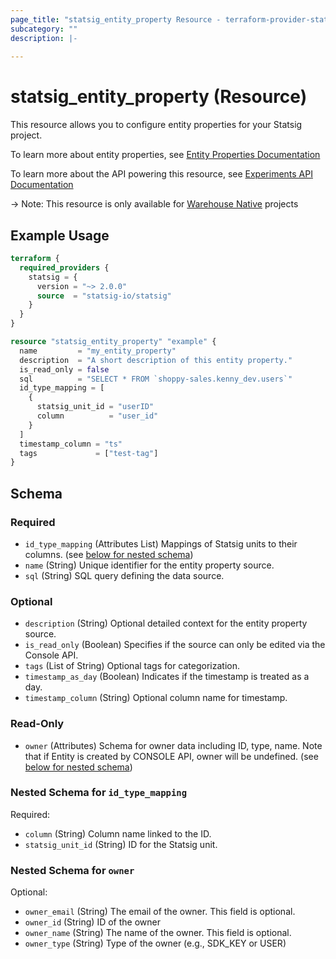```yaml
---
page_title: "statsig_entity_property Resource - terraform-provider-statsig"
subcategory: ""
description: |-
  
---
```


# statsig_entity_property (Resource)

This resource allows you to configure entity properties for your Statsig project.

To learn more about entity properties, see [Entity Properties Documentation](https://docs.statsig.com/statsig-warehouse-native/features/entity-properties/)

To learn more about the API powering this resource, see [Experiments API Documentation](https://docs.statsig.com/console-api/experiments)

-> Note: This resource is only available for [Warehouse Native](https://docs.statsig.com/statsig-warehouse-native/introduction/) projects

## Example Usage

```terraform
terraform {
  required_providers {
    statsig = {
      version = "~> 2.0.0"
      source  = "statsig-io/statsig"
    }
  }
}

resource "statsig_entity_property" "example" {
  name         = "my_entity_property"
  description  = "A short description of this entity property."
  is_read_only = false
  sql          = "SELECT * FROM `shoppy-sales.kenny_dev.users`"
  id_type_mapping = [
    {
      statsig_unit_id = "userID"
      column          = "user_id"
    }
  ]
  timestamp_column = "ts"
  tags             = ["test-tag"]
}
```

<!-- schema generated by tfplugindocs -->
## Schema

### Required

- `id_type_mapping` (Attributes List) Mappings of Statsig units to their columns. (see [below for nested schema](#nestedatt--id_type_mapping))
- `name` (String) Unique identifier for the entity property source.
- `sql` (String) SQL query defining the data source.

### Optional

- `description` (String) Optional detailed context for the entity property source.
- `is_read_only` (Boolean) Specifies if the source can only be edited via the Console API.
- `tags` (List of String) Optional tags for categorization.
- `timestamp_as_day` (Boolean) Indicates if the timestamp is treated as a day.
- `timestamp_column` (String) Optional column name for timestamp.

### Read-Only

- `owner` (Attributes) Schema for owner data including ID, type, name. Note that if Entity is created by CONSOLE API, owner will be undefined. (see [below for nested schema](#nestedatt--owner))

<a id="nestedatt--id_type_mapping"></a>
### Nested Schema for `id_type_mapping`

Required:

- `column` (String) Column name linked to the ID.
- `statsig_unit_id` (String) ID for the Statsig unit.


<a id="nestedatt--owner"></a>
### Nested Schema for `owner`

Optional:

- `owner_email` (String) The email of the owner. This field is optional.
- `owner_id` (String) ID of the owner
- `owner_name` (String) The name of the owner. This field is optional.
- `owner_type` (String) Type of the owner (e.g., SDK_KEY or USER)